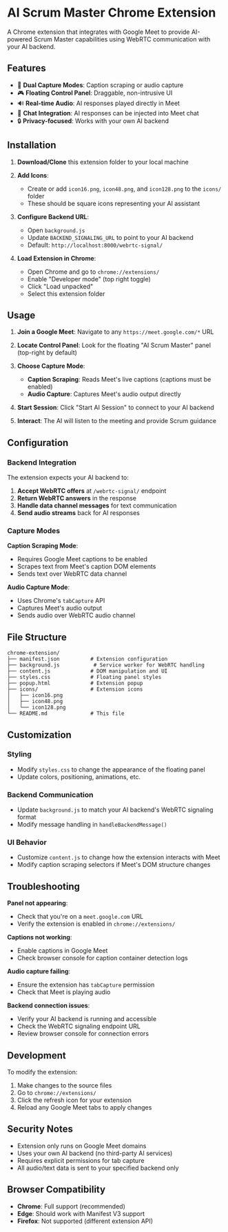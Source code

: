 
# AI Scrum Master Chrome Extension

A Chrome extension that integrates with Google Meet to provide AI-powered Scrum Master capabilities using WebRTC communication with your AI backend.

## Features

- 🎯 **Dual Capture Modes**: Caption scraping or audio capture
- 🎮 **Floating Control Panel**: Draggable, non-intrusive UI
- 🔊 **Real-time Audio**: AI responses played directly in Meet
- 💬 **Chat Integration**: AI responses can be injected into Meet chat
- 🔒 **Privacy-focused**: Works with your own AI backend

## Installation

1. **Download/Clone** this extension folder to your local machine

2. **Add Icons**: 
   - Create or add `icon16.png`, `icon48.png`, and `icon128.png` to the `icons/` folder
   - These should be square icons representing your AI assistant

3. **Configure Backend URL**:
   - Open `background.js`
   - Update `BACKEND_SIGNALING_URL` to point to your AI backend
   - Default: `http://localhost:8000/webrtc-signal/`

4. **Load Extension in Chrome**:
   - Open Chrome and go to `chrome://extensions/`
   - Enable "Developer mode" (top right toggle)
   - Click "Load unpacked"
   - Select this extension folder

## Usage

1. **Join a Google Meet**: Navigate to any `https://meet.google.com/*` URL

2. **Locate Control Panel**: Look for the floating "AI Scrum Master" panel (top-right by default)

3. **Choose Capture Mode**:
   - **Caption Scraping**: Reads Meet's live captions (captions must be enabled)
   - **Audio Capture**: Captures Meet's audio output directly

4. **Start Session**: Click "Start AI Session" to connect to your AI backend

5. **Interact**: The AI will listen to the meeting and provide Scrum guidance

## Configuration

### Backend Integration

The extension expects your AI backend to:

1. **Accept WebRTC offers** at `/webrtc-signal/` endpoint
2. **Return WebRTC answers** in the response
3. **Handle data channel messages** for text communication
4. **Send audio streams** back for AI responses

### Capture Modes

**Caption Scraping Mode**:
- Requires Google Meet captions to be enabled
- Scrapes text from Meet's caption DOM elements
- Sends text over WebRTC data channel

**Audio Capture Mode**:
- Uses Chrome's `tabCapture` API
- Captures Meet's audio output
- Sends audio over WebRTC audio channel

## File Structure

```
chrome-extension/
├── manifest.json          # Extension configuration
├── background.js           # Service worker for WebRTC handling
├── content.js             # DOM manipulation and UI
├── styles.css             # Floating panel styles
├── popup.html             # Extension popup
├── icons/                 # Extension icons
│   ├── icon16.png
│   ├── icon48.png
│   └── icon128.png
└── README.md              # This file
```

## Customization

### Styling
- Modify `styles.css` to change the appearance of the floating panel
- Update colors, positioning, animations, etc.

### Backend Communication
- Update `background.js` to match your AI backend's WebRTC signaling format
- Modify message handling in `handleBackendMessage()`

### UI Behavior
- Customize `content.js` to change how the extension interacts with Meet
- Modify caption scraping selectors if Meet's DOM structure changes

## Troubleshooting

**Panel not appearing**: 
- Check that you're on a `meet.google.com` URL
- Verify the extension is enabled in `chrome://extensions/`

**Captions not working**: 
- Enable captions in Google Meet
- Check browser console for caption container detection logs

**Audio capture failing**: 
- Ensure the extension has `tabCapture` permission
- Check that Meet is playing audio

**Backend connection issues**: 
- Verify your AI backend is running and accessible
- Check the WebRTC signaling endpoint URL
- Review browser console for connection errors

## Development

To modify the extension:

1. Make changes to the source files
2. Go to `chrome://extensions/`
3. Click the refresh icon for your extension
4. Reload any Google Meet tabs to apply changes

## Security Notes

- Extension only runs on Google Meet domains
- Uses your own AI backend (no third-party AI services)
- Requires explicit permissions for tab capture
- All audio/text data is sent to your specified backend only

## Browser Compatibility

- **Chrome**: Full support (recommended)
- **Edge**: Should work with Manifest V3 support
- **Firefox**: Not supported (different extension API)

